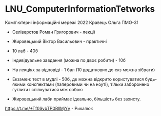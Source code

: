 # LNU_ComputerInformationTetworks
Комп'ютерні інформаційні мережі 2022 Кравець Ольга ПМО-31

- Селіверстов Роман Григорович - лекції
- Жировецький Віктор Васильович - практичні
- 10 лаб - 40б
- Індивідуальне завдання (можна по двоє робити) - 10б
- На лекціях за відповіді - 1 бал (10 додаткових до екз можна зібрати)
- Екзамен: тест в мудлі - 50б, де можна відкрито користуватися будь-якими конспектами (паперовими чи на ноуті), тільки заборонено гуглити і спілкуватися між собою

- Жировецький лаби приймає ідеально, більшість без захисту.
 
 https://t.me/+Tf0SvbTP0BllMjYy - Рикалюк

